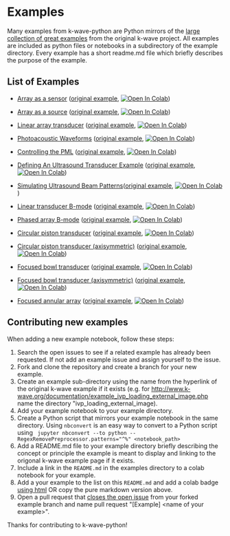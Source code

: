 # Examples

Many examples from k-wave-python are Python mirrors of the [large collection of great examples](http://www.k-wave.org/documentation/k-wave_examples.php) from the original k-wave project.
All examples are included as python files or notebooks in a subdirectory of the example directory.
Every example has a short readme.md file which briefly describes the purpose of the example.

## List of Examples

- [Array as a sensor](at_array_as_sensor/) ([original example](http://www.k-wave.org/documentation/example_at_array_as_sensor.php), [![Open In Colab](https://colab.research.google.com/assets/colab-badge.svg)](https://colab.research.google.com/github/waltsims/k-wave-python/blob/master/examples/at_array_as_sensor/at_array_as_sensor.ipynb))
- [Array as a source](at_array_as_source/) ([original example](http://www.k-wave.org/documentation/example_at_array_as_source.php), [![Open In Colab](https://colab.research.google.com/assets/colab-badge.svg)](https://colab.research.google.com/github/waltsims/k-wave-python/blob/master/examples/at_array_as_source/at_array_as_source.ipynb))
- [Linear array transducer](at_linear_array_transducer/)
([original example](http://www.k-wave.org/documentation/example_at_linear_array_transducer.php), [![Open In Colab](https://colab.research.google.com/assets/colab-badge.svg)](https://colab.research.google.com/github/waltsims/k-wave-python/blob/master/examples/at_linear_array_transducer/at_linear_array_transducer.ipynb))
- [Photoacoustic Waveforms](ivp_photoacoustic_waveforms/) ([original example](http://www.k-wave.org/documentation/example_ivp_photoacoustic_waveforms.php), [![Open In Colab](https://colab.research.google.com/assets/colab-badge.svg)](https://colab.research.google.com/github/waltsims/k-wave-python/blob/master/examples/ivp_photoacoustic_waveforms/ivp_photoacoustic_waveforms.ipynb))
- [Controlling the PML](na_controlling_the_pml/)
([original example](http://www.k-wave.org/documentation/example_na_controlling_the_pml.php), [![Open In Colab](https://colab.research.google.com/assets/colab-badge.svg)](https://colab.research.google.com/github/waltsims/k-wave-python/blob/master/examples/na_controlling_the_pml/na_controlling_the_pml.ipynb))
- [Defining An Ultrasound Transducer Example](us_defining_transducer/)
([original example](http://www.k-wave.org/documentation/example_us_defining_transducer.php), [![Open In Colab](https://colab.research.google.com/assets/colab-badge.svg)](https://colab.research.google.com/github/waltsims/k-wave-python/blob/master/examples/us_defining_transducer/us_defining_transducer.ipynb))
- [Simulating Ultrasound Beam Patterns](us_beam_patterns/)([original example](http://www.k-wave.org/documentation/example_us_beam_patterns), [![Open In Colab](https://colab.research.google.com/assets/colab-badge.svg)](https://colab.research.google.com/github/waltsims/k-wave-python/blob/master/examples/us_beam_patterns/us_beam_patterns.ipynb))
- [Linear transducer B-mode](us_bmode_linear_transducer/) ([original example](http://www.k-wave.org/documentation/example_us_bmode_linear_transducer.php), [![Open In Colab](https://colab.research.google.com/assets/colab-badge.svg)](https://colab.research.google.com/github/waltsims/k-wave-python/blob/master/examples/us_bmode_linear_transducer/us_bmode_linear_transducer.ipynb))
- [Phased array B-mode](us_bmode_phased_array/)
([original example](http://www.k-wave.org/documentation/example_us_bmode_phased_array.php), [![Open In Colab](https://colab.research.google.com/assets/colab-badge.svg)](https://colab.research.google.com/github/waltsims/k-wave-python/blob/master/examples/us_bmode_phased_array/us_bmode_phased_array.ipynb))
- [Circular piston transducer](at_circular_piston_3D/) ([original example](http://www.k-wave.org/documentation/example_at_piston_and_bowl_transducers.php#heading3), [![Open In Colab](https://colab.research.google.com/assets/colab-badge.svg)](https://colab.research.google.com/github/waltsims/k-wave-python/blob/master/examples/at_circular_piston_3D/at_circular_piston_3D.ipynb))

- [Circular piston transducer (axisymmetric)](at_circular_piston_AS/) ([original example](http://www.k-wave.org/documentation/example_at_piston_and_bowl_transducers.php#heading4), [![Open In Colab](https://colab.research.google.com/assets/colab-badge.svg)](https://colab.research.google.com/github/waltsims/k-wave-python/blob/master/examples/at_circular_piston_AS/at_circular_piston_AS.ipynb))

- [Focused bowl transducer](at_focused_bowl_3D/) ([original example](http://www.k-wave.org/documentation/example_at_piston_and_bowl_transducers.php#heading5), [![Open In Colab](https://colab.research.google.com/assets/colab-badge.svg)](https://colab.research.google.com/github/waltsims/k-wave-python/blob/master/examples/at_focused_bowl_3D/at_focused_bowl_3D.ipynb))

- [Focused bowl transducer (axisymmetric)](at_focused_bowl_AS/) ([original example](http://www.k-wave.org/documentation/example_at_piston_and_bowl_transducers.php#heading6), [![Open In Colab](https://colab.research.google.com/assets/colab-badge.svg)](https://colab.research.google.com/github/waltsims/k-wave-python/blob/master/examples/at_focused_bowl_AS/at_focused_bowl_AS.ipynb))


- [Focused annular array](at_focused_annular_array_3D/) ([original example](http://www.k-wave.org/documentation/example_at_piston_and_bowl_transducers.php#heading7), [![Open In Colab](https://colab.research.google.com/assets/colab-badge.svg)](https://colab.research.google.com/github/waltsims/k-wave-python/blob/master/examples/at_focused_annular_array_3D/at_focused_annular_array_3D.ipynb))


 


## Contributing new examples

When adding a new example notebook, follow these steps:

1. Search the open issues to see if a related example has already been requested. If not add an example issue and assign yourself to the issue.
3. Fork and clone the repository and create a branch for your new example.
2. Create an example sub-directory using the name from the hyperlink of the original k-wave example if it exists (e.g. for http://www.k-wave.org/documentation/example_ivp_loading_external_image.php name the directory "ivp_loading_external_image).
3. Add your example notebook to your example directory.
4. Create a Python script that mirrors your example notebook in the same directory. Using `nbconvert` is an easy way to convert to a Python script using ` jupyter nbconvert --to python --RegexRemovePreprocessor.patterns="^%" <notebook_path>`
5. Add a README.md file to your example directory briefly describing the concept or principle the example is meant to display and linking to the origonal k-wave example page if it exists.
6. Include a link in the `README.md` in the examples directory to a colab notebook for your example.
7. Add a your example to the list on this `README.md` and add a colab badge [using html](https://openincolab.com/) OR copy the pure markdown version above.
8. Open a pull request that [closes the open issue](https://docs.github.com/en/issues/tracking-your-work-with-issues/linking-a-pull-request-to-an-issue) from your forked example branch and name pull request "[Example] \<name of your example\>".

Thanks for contributing to k-wave-python!
